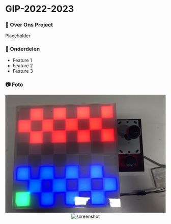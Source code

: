 # GIP-2022-2023

### :star2: Over Ons Project
Placeholder

### :dart: Onderdelen
- Feature 1
- Feature 2
- Feature 3

### :camera: Foto

<div align="center"> 
  <img src="img1.jpg" alt="screenshot" />
</div>
<div align="center"> 
  <img src="https://placehold.co/600x400?text=Image+2" alt="screenshot" />
</div>

